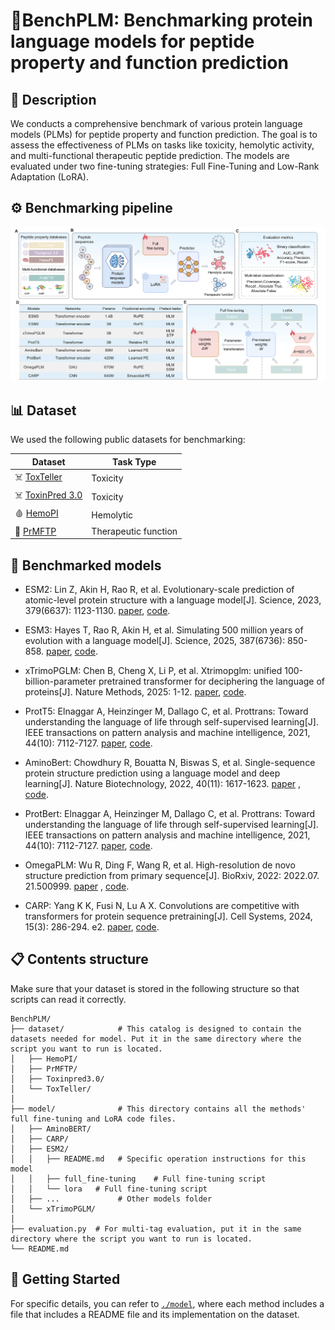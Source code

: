 # 🧬BenchPLM: Benchmarking protein language models for peptide property and function prediction

## 📜 Description

We conducts a comprehensive benchmark of various protein language models (PLMs) for peptide property and function prediction. The goal is to assess the effectiveness of PLMs on tasks like toxicity, hemolytic activity, and multi-functional therapeutic peptide prediction. The models are evaluated under two fine-tuning strategies: Full Fine-Tuning and Low-Rank Adaptation (LoRA).

## ⚙️ Benchmarking pipeline

![pipeline](pipeline.png)

## 📊 Dataset

We used the following public datasets for benchmarking:

| Dataset                                                      | Task Type            |
| ------------------------------------------------------------ | ---- |
| ☠️ [ToxTeller](https://github.com/comics-asiis/ToxicPeptidePrediction/tree/main) | Toxicity             |
| ☠️ [ToxinPred 3.0](https://webs.iiitd.edu.in/raghava/toxinpred3/) | Toxicity             |
| 🩸 [HemoPI](https://webs.iiitd.edu.in/raghava/hemopi/) |Hemolytic            |
| 💊 [PrMFTP](https://github.com/xialab-ahu/PrMFTP)             | Therapeutic function |

## 🤖 Benchmarked models
- ESM2: Lin Z, Akin H, Rao R, et al. Evolutionary-scale prediction of atomic-level protein structure with a language model[J]. Science, 2023, 379(6637): 1123-1130. [paper](https://www.science.org/doi/10.1126/science.ade2574), [code](https://huggingface.co/facebook/esm2_t36_3B_UR50D).

- ESM3: Hayes T, Rao R, Akin H, et al. Simulating 500 million years of evolution with a language model[J]. Science, 2025, 387(6736): 850-858. [paper](https://www.science.org/doi/10.1126/science.ads0018), [code](https://huggingface.co/EvolutionaryScale/esm3-sm-open-v1).

- xTrimoPGLM: Chen B, Cheng X, Li P, et al. Xtrimopglm: unified 100-billion-parameter pretrained transformer for deciphering the language of proteins[J]. Nature Methods, 2025: 1-12. [paper](https://www.nature.com/articles/s41592-025-02636-z), [code](https://huggingface.co/biomap-research/proteinglm-3b-mlm).

- ProtT5: Elnaggar A, Heinzinger M, Dallago C, et al. Prottrans: Toward understanding the language of life through self-supervised learning[J]. IEEE transactions on pattern analysis and machine intelligence, 2021, 44(10): 7112-7127. [paper](https://pubmed.ncbi.nlm.nih.gov/34232869/), [code](https://github.com/agemagician/ProtTrans).

- AminoBert: Chowdhury R, Bouatta N, Biswas S, et al. Single-sequence protein structure prediction using a language model and deep learning[J]. Nature Biotechnology, 2022, 40(11): 1617-1623. [paper](https://www.nature.com/articles/s41587-022-01432-w) , [code](https://github.com/zengsihang/AminoBERT-PyTorch).

- ProtBert: Elnaggar A, Heinzinger M, Dallago C, et al. Prottrans: Toward understanding the language of life through self-supervised learning[J]. IEEE transactions on pattern analysis and machine intelligence, 2021, 44(10): 7112-7127. [paper](https://pubmed.ncbi.nlm.nih.gov/34232869/),  [code](https://github.com/agemagician/ProtTrans).

- OmegaPLM: Wu R, Ding F, Wang R, et al. High-resolution de novo structure prediction from primary sequence[J]. BioRxiv, 2022: 2022.07. 21.500999. [paper](https://www.biorxiv.org/content/10.1101/2022.07.21.500999v1) , [code](https://github.com/HeliXonProtein/OmegaFold).

- CARP: Yang K K, Fusi N, Lu A X. Convolutions are competitive with transformers for protein sequence pretraining[J]. Cell Systems, 2024, 15(3): 286-294. e2. [paper](https://doi.org/10.1016/j.cels.2024.01.008), [code](https://github.com/microsoft/protein-sequence-models).


##  📋 Contents structure

Make sure that your dataset is stored in the following structure so that scripts can read it correctly. 

```
BenchPLM/
├── dataset/            # This catalog is designed to contain the datasets needed for model. Put it in the same directory where the script you want to run is located.
│   ├── HemoPI/
│   ├── PrMFTP/
│   ├── Toxinpred3.0/
│   └── ToxTeller/
│
├── model/              # This directory contains all the methods' full fine-tuning and LoRA code files.
│   ├── AminoBERT/
│   ├── CARP/
│   ├── ESM2/
│   │   ├── README.md   # Specific operation instructions for this model
│   │   ├── full_fine-tuning    # Full fine-tuning script 
│   │   └── lora   # Full fine-tuning script
│   ├── ...             # Other models folder
│   └── xTrimoPGLM/
│
├── evaluation.py  # For multi-tag evaluation, put it in the same directory where the script you want to run is located.
└── README.md
```

## 🚀 Getting Started

For specific details, you can refer to [`./model`](), where each method includes a file that includes a README file and its implementation on the dataset.